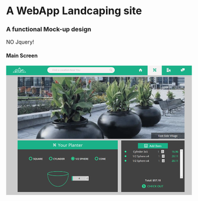 # A WebApp Landcaping site
### A functional Mock-up design
NO Jquery!
#### Main Screen
![Screenshot](screenshot.png) 
